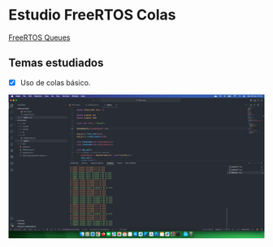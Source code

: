 # Estudio FreeRTOS Colas

[FreeRTOS Queues](https://www.youtube.com/watch?v=abwyjmfZ0mQ&list=PL-Hb9zZP9qC65SpXHnTAO0-qV6x5JxCMJ&index=12)

## Temas estudiados

- [x] Uso de colas básico. 


<div style="text-align: center;">

![](docs/result.png)

</div>
